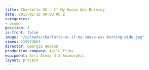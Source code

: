 ```yaml
---
title: Charlotte OC — If My House Was Burning
date: 2015-02-18 00:00:00 Z
categories:
- promo
position: 4
is-front: false
image: "/uploads/charlotte-oc-if-my-house-was-burning-wide.jpg"
vimeo: 119973654
director: Georgia Hudson
production-company: Agile Films
equipment: Arri Alexa 4:3 Anamorphic
layout: project
---
```


